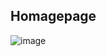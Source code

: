 ## Homagepage
![image](https://github.com/user-attachments/assets/45acd4de-72d9-459d-891f-275e492e475c)
